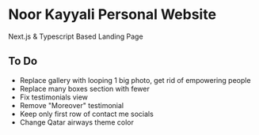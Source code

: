 # Noor Kayyali Personal Website

Next.js & Typescript Based Landing Page

## To Do

- Replace gallery with looping 1 big photo, get rid of empowering people
- Replace many boxes section with fewer
- Fix testimonials view
- Remove "Moreover" testimonial
- Keep only first row of contact me socials
- Change Qatar airways theme color
